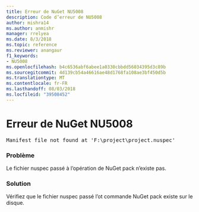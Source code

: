 ```yaml
---
title: Erreur de NuGet NU5008
description: Code d’erreur de NU5008
author: mishra14
ms.author: anmishr
manager: rrelyea
ms.date: 8/3/2018
ms.topic: reference
ms.reviewer: anangaur
f1_keywords:
- NU5008
ms.openlocfilehash: b4c6536abf6abee1a0330cbbdd56034395d3c89b
ms.sourcegitcommit: 4d139cb54a46616ae48d1768fa108ae3bf450d5b
ms.translationtype: MT
ms.contentlocale: fr-FR
ms.lasthandoff: 08/03/2018
ms.locfileid: "39508452"
---
```

# <a name="nuget-error-nu5008"></a>Erreur de NuGet NU5008
<pre>Manifest file not found at 'F:\project\project.nuspec'</pre>

### <a name="issue"></a>Problème

Le fichier nuspec passé à l’opération de NuGet pack n’existe pas.


### <a name="solution"></a>Solution

Vérifiez que le fichier nuspec passé l’ot commande NuGet pack existe sur le disque.

